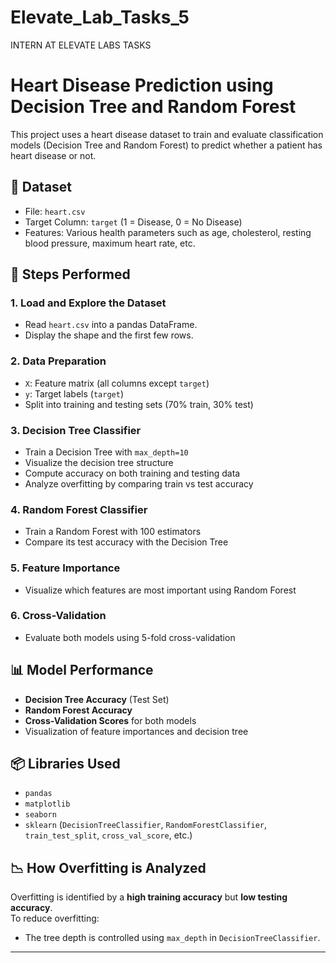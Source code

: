 # Elevate_Lab_Tasks_5
INTERN AT ELEVATE LABS TASKS

# Heart Disease Prediction using Decision Tree and Random Forest

This project uses a heart disease dataset to train and evaluate classification models (Decision Tree and Random Forest) to predict whether a patient has heart disease or not.

## 📁 Dataset

- File: `heart.csv`
- Target Column: `target` (1 = Disease, 0 = No Disease)
- Features: Various health parameters such as age, cholesterol, resting blood pressure, maximum heart rate, etc.

## 📌 Steps Performed

### 1. Load and Explore the Dataset
- Read `heart.csv` into a pandas DataFrame.
- Display the shape and the first few rows.

### 2. Data Preparation
- `X`: Feature matrix (all columns except `target`)
- `y`: Target labels (`target`)
- Split into training and testing sets (70% train, 30% test)

### 3. Decision Tree Classifier
- Train a Decision Tree with `max_depth=10`
- Visualize the decision tree structure
- Compute accuracy on both training and testing data
- Analyze overfitting by comparing train vs test accuracy

### 4. Random Forest Classifier
- Train a Random Forest with 100 estimators
- Compare its test accuracy with the Decision Tree

### 5. Feature Importance
- Visualize which features are most important using Random Forest

### 6. Cross-Validation
- Evaluate both models using 5-fold cross-validation

## 📊 Model Performance

- **Decision Tree Accuracy** (Test Set)
- **Random Forest Accuracy**
- **Cross-Validation Scores** for both models
- Visualization of feature importances and decision tree

## 📦 Libraries Used

- `pandas`
- `matplotlib`
- `seaborn`
- `sklearn` (`DecisionTreeClassifier`, `RandomForestClassifier`, `train_test_split`, `cross_val_score`, etc.)

## 📉 How Overfitting is Analyzed

Overfitting is identified by a **high training accuracy** but **low testing accuracy**.  
To reduce overfitting:
- The tree depth is controlled using `max_depth` in `DecisionTreeClassifier`.

---

